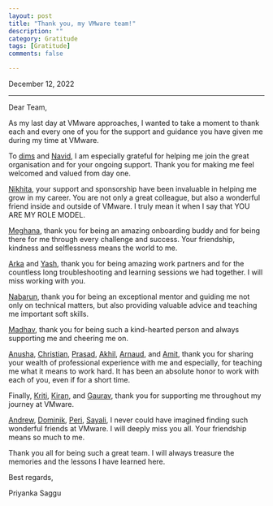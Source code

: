 ```yaml
---
layout: post
title: "Thank you, my VMware team!"
description: ""
category: Gratitude
tags: [Gratitude]
comments: false

---
```


December 12, 2022

---

Dear Team,

As my last day at VMware approaches, I wanted to take a moment to thank each and every one of you for the support and guidance you have given me during my time at VMware.

To [dims](https://twitter.com/dims) and [Navid](https://twitter.com/_navidshaikh), I am especially grateful for helping me join the great organisation and for your ongoing support. Thank you for making me feel welcomed and valued from day one.

[Nikhita](https://twitter.com/thenikhita), your support and sponsorship have been invaluable in helping me grow in my career. You are not only a great colleague, but also a wonderful friend inside and outside of VMware. I truly mean it when I say that YOU ARE MY ROLE MODEL.

[Meghana](https://mobile.twitter.com/cloudwarfare_), thank you for being an amazing onboarding buddy and for being there for me through every challenge and success. Your friendship, kindness and selflessness means the world to me.

[Arka](https://twitter.com/thenikhita) and [Yash](https://www.google.com/url?sa=t&rct=j&q=&esrc=s&source=web&cd=&cad=rja&uact=8&ved=2ahUKEwjApNj7sPP7AhVaUGwGHWiSBmAQFnoECBIQAQ&url=https%3A%2F%2Fin.linkedin.com%2Fin%2Fyash-kumar-singh-372340a9&usg=AOvVaw23Sh-1zocHMl2tvTfQ9NZG), thank you for being amazing work partners and for the countless long troubleshooting and learning sessions we had together. I will miss working with you.

[Nabarun](https://twitter.com/theonlynabarun), thank you for being an exceptional mentor and guiding me not only on technical matters, but also providing valuable advice and teaching me important soft skills.

[Madhav](https://twitter.com/madhavjivrajani), thank you for being such a kind-hearted person and always supporting me and cheering me on.

[Anusha](https://www.linkedin.com/in/anusha-ramineni-58262610/?originalSubdomain=in), [Christian](https://twitter.com/chrischdi), [Prasad](https://www.linkedin.com/in/prasadchandrasekaran/?trk=public_profile_samename_profile_profile-result-card_result-card_full-click&originalSubdomain=in), [Akhil](https://twitter.com/akhilerm), [Arnaud](https://twitter.com/ameukam?lang=en), and [Amit](https://mobile.twitter.com/amitnist), thank you for sharing your wealth of professional experience with me and especially, for teaching me what it means to work hard. It has been an absolute honor to work with each of you, even if for a short time.

Finally, [Kriti](https://www.linkedin.com/in/kriti-gautam-03591142/), [Kiran](https://www.linkedin.com/in/kriti-gautam-03591142/), and [Gaurav](https://www.linkedin.com/in/gaurav-bulchandani/?originalSubdomain=in), thank you for supporting me throughout my journey at VMware.

[Andrew](https://www.linkedin.com/in/tauberandrew/), [Dominik](https://www.linkedin.com/in/dominikzyla/?originalSubdomain=uk), [Peri](https://www.linkedin.com/in/peri-thompson/?originalSubdomain=uk), [Sayali](https://www.linkedin.com/in/sayali-kulkarni-238593128/?originalSubdomain=in), I never could have imagined finding such wonderful friends at VMware. I will deeply miss you all. Your friendship means so much to me.

Thank you all for being such a great team. I will always treasure the memories and the lessons I have learned here.

Best regards,

Priyanka Saggu
